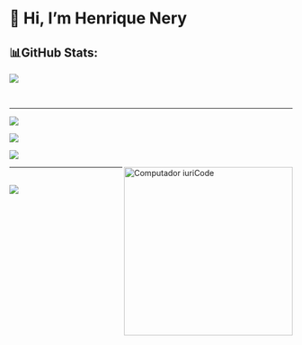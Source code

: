 # 👋 Hi, I’m Henrique Nery

## 📊GitHub Stats:
![](https://github-readme-streak-stats.herokuapp.com/?user=henriquenery1&theme=dark&hide_border=true)

<div style="display: inline_block"><br><hr>
<p align="rigth">
  <img src="https://skillicons.dev/icons?i=bash,bots,css,docker,gcp,git,github,gitlab,go,html" />
</p> 

<p align="rigth">
    <img src="https://skillicons.dev/icons?i=ai,js,jest,kubernetes,linux,mysql,nestjs,stackoverflow,ts,vscode" />
</p>

<p align="rigth">
    <img src="https://skillicons.dev/icons?i=nodejs,prisma,py,postgres,react,powershell" />
</p> 
<img
src="https://raw.githubusercontent.com/MicaelliMedeiros/micaellimedeiros/master/image/computer-illustration.png"
min-width="200px"
max-width="200px"
width="300px"
align="right"
alt="Computador iuriCode"
/>

</div>

<hr>
<br>

<div> 
  <a href="https://www.linkedin.com/in/henrique-nery-600b49171/" target="_blank"><img src="https://img.shields.io/badge/-LinkedIn-%230077B5?style=for-the-badge&logo=linkedin&logoColor=white" target="_blank"></a> 
</div>

